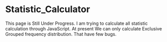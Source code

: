 # Statistic_Calculator
This page is Still Under Progress.
I am trying to calculate all statistic calculation through JavaScript.
At present We can only calculate Exclusive Grouped frequency distribution.
That have few bugs.
